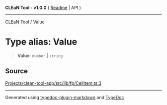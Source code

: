 **CLEaN Tool - v1.0.0** ( [Readme](../README.md) \| API )

***

[CLEaN Tool](../exports.md) / Value

# Type alias: Value

> **Value**: `number` \| `string`

## Source

[Projects/clean-tool-app/src/lib/fp/CellItem.ts:3](https://github.com/yuckyh/clean-tool-app/)

***

Generated using [typedoc-plugin-markdown](https://www.npmjs.com/package/typedoc-plugin-markdown) and [TypeDoc](https://typedoc.org/)
